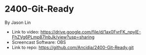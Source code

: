 # 2400-Git-Ready
By Jason Lin
- Link to video:
https://drive.google.com/file/d/1ax0FvrFK_npyIE-FhZVg6PLmp87lnbJk/view?usp=sharing
- Screencast Software: OBS
- Link to repo: https://github.com/Ancidia/2400-Git-Ready.git
